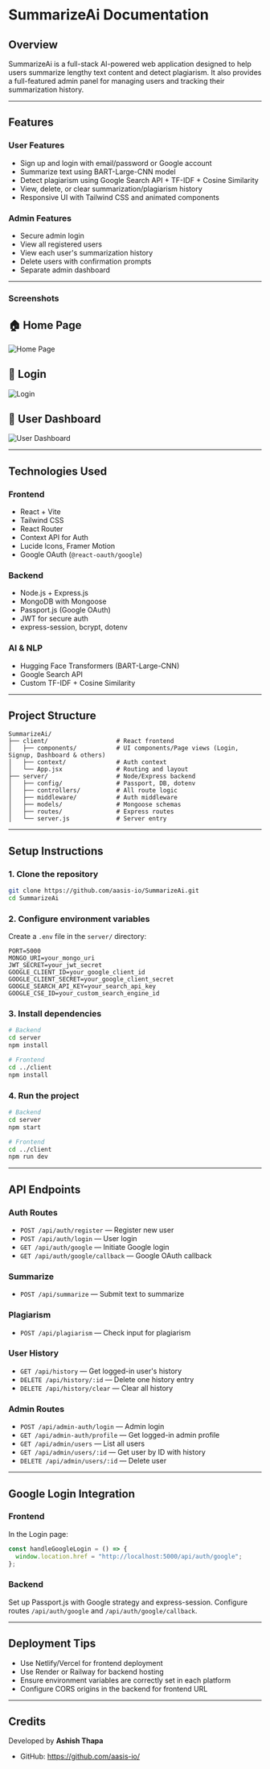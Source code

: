 # SummarizeAi Documentation

## Overview
SummarizeAi is a full-stack AI-powered web application designed to help users summarize lengthy text content and detect plagiarism. It also provides a full-featured admin panel for managing users and tracking their summarization history.

---

## Features

### User Features
- Sign up and login with email/password or Google account
- Summarize text using BART-Large-CNN model
- Detect plagiarism using Google Search API + TF-IDF + Cosine Similarity
- View, delete, or clear summarization/plagiarism history
- Responsive UI with Tailwind CSS and animated components

### Admin Features
- Secure admin login
- View all registered users
- View each user's summarization history
- Delete users with confirmation prompts
- Separate admin dashboard

---
### Screenshots

## 🏠 Home Page
![Home Page](./assets/images/home-page.png)

## 🔐 Login
![Login](./assets/images/login.png)

## 🧠 User Dashboard
![User Dashboard](./assets/images/user-dashboard.png)


---

## Technologies Used

### Frontend
- React + Vite
- Tailwind CSS
- React Router
- Context API for Auth
- Lucide Icons, Framer Motion
- Google OAuth (`@react-oauth/google`)

### Backend
- Node.js + Express.js
- MongoDB with Mongoose
- Passport.js (Google OAuth)
- JWT for secure auth
- express-session, bcrypt, dotenv

### AI & NLP
- Hugging Face Transformers (BART-Large-CNN)
- Google Search API
- Custom TF-IDF + Cosine Similarity

---

## Project Structure

```
SummarizeAi/
├── client/                   # React frontend
│   ├── components/           # UI components/Page views (Login, Signup, Dashboard & others)
│   ├── context/              # Auth context
│   └── App.jsx               # Routing and layout
├── server/                   # Node/Express backend
│   ├── config/               # Passport, DB, dotenv
│   ├── controllers/          # All route logic
│   ├── middleware/           # Auth middleware
│   ├── models/               # Mongoose schemas
│   ├── routes/               # Express routes
│   └── server.js             # Server entry
```

---

## Setup Instructions

### 1. Clone the repository
```bash
git clone https://github.com/aasis-io/SummarizeAi.git
cd SummarizeAi
```

### 2. Configure environment variables
Create a `.env` file in the `server/` directory:
```env
PORT=5000
MONGO_URI=your_mongo_uri
JWT_SECRET=your_jwt_secret
GOOGLE_CLIENT_ID=your_google_client_id
GOOGLE_CLIENT_SECRET=your_google_client_secret
GOOGLE_SEARCH_API_KEY=your_search_api_key
GOOGLE_CSE_ID=your_custom_search_engine_id
```

### 3. Install dependencies
```bash
# Backend
cd server
npm install

# Frontend
cd ../client
npm install
```

### 4. Run the project
```bash
# Backend
cd server
npm start

# Frontend
cd ../client
npm run dev
```

---

## API Endpoints

### Auth Routes
- `POST /api/auth/register` — Register new user
- `POST /api/auth/login` — User login
- `GET /api/auth/google` — Initiate Google login
- `GET /api/auth/google/callback` — Google OAuth callback

### Summarize
- `POST /api/summarize` — Submit text to summarize

### Plagiarism
- `POST /api/plagiarism` — Check input for plagiarism

### User History
- `GET /api/history` — Get logged-in user's history
- `DELETE /api/history/:id` — Delete one history entry
- `DELETE /api/history/clear` — Clear all history

### Admin Routes
- `POST /api/admin-auth/login` — Admin login
- `GET /api/admin-auth/profile` — Get logged-in admin profile
- `GET /api/admin/users` — List all users
- `GET /api/admin/users/:id` — Get user by ID with history
- `DELETE /api/admin/users/:id` — Delete user

---

## Google Login Integration

### Frontend
In the Login page:
```js
const handleGoogleLogin = () => {
  window.location.href = "http://localhost:5000/api/auth/google";
};
```

### Backend
Set up Passport.js with Google strategy and express-session.
Configure routes `/api/auth/google` and `/api/auth/google/callback`.

---

## Deployment Tips
- Use Netlify/Vercel for frontend deployment
- Use Render or Railway for backend hosting
- Ensure environment variables are correctly set in each platform
- Configure CORS origins in the backend for frontend URL

---

## Credits

Developed by **Ashish Thapa**
- GitHub: https://github.com/aasis-io/

